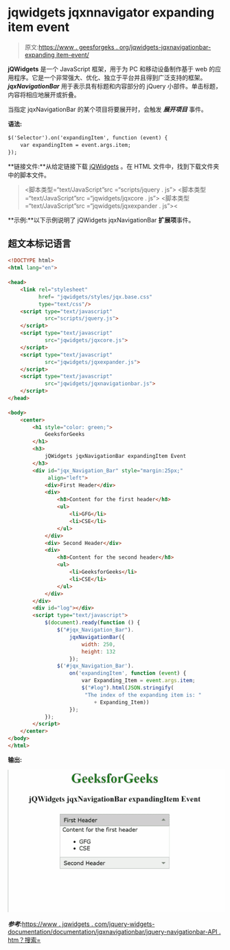 # jqwidgets jqxnnavigator expanding item event

> 原文:[https://www . geesforgeks . org/jqwidgets-jqxnavigationbar-expanding item-event/](https://www.geeksforgeeks.org/jqwidgets-jqxnavigationbar-expandingitem-event/)

**jQWidgets** 是一个 JavaScript 框架，用于为 PC 和移动设备制作基于 web 的应用程序。它是一个非常强大、优化、独立于平台并且得到广泛支持的框架。 ***jqxNavigationBar*** 用于表示具有标题和内容部分的 jQuery 小部件。单击标题，内容将相应地展开或折叠。

当指定 jqxNavigationBar 的某个项目将要展开时，会触发 ***展开项目*** 事件。

**语法:**

```html
$('Selector').on('expandingItem', function (event) {
    var expandingItem = event.args.item;
});
```

**链接文件:**从给定链接下载 [jQWidgets](https://www.jqwidgets.com/download/) 。在 HTML 文件中，找到下载文件夹中的脚本文件。

> <link rel="”stylesheet”" href="”jqwidgets/styles/jqx.base.css”" type="”text/css”">
> <脚本类型=“text/JavaScript”src =“scripts/jquery . js”></脚本>
> <脚本类型=“text/JavaScript”src =“jqwidgets/jqxcore . js”></脚本>
> <脚本类型=“text/JavaScript”src =“jqwidgets/jqxexpander . js”><

**示例:**以下示例说明了 jQWidgets jqxNavigationBar **扩展项**事件。

## 超文本标记语言

```html
<!DOCTYPE html>
<html lang="en">

<head>
    <link rel="stylesheet" 
          href= "jqwidgets/styles/jqx.base.css" 
          type="text/css"/>
    <script type="text/javascript" 
            src="scripts/jquery.js">
    </script>
    <script type="text/javascript" 
            src="jqwidgets/jqxcore.js">
    </script>
    <script type="text/javascript" 
            src="jqwidgets/jqxexpander.js">
    </script>
    <script type="text/javascript" 
            src="jqwidgets/jqxnavigationbar.js">
    </script>
</head>

<body>
    <center>
        <h1 style="color: green;">
            GeeksforGeeks
        </h1>
        <h3>
            jQWidgets jqxNavigationBar expandingItem Event
        </h3>
        <div id="jqx_Navigation_Bar" style="margin:25px;" 
             align="left">
            <div>First Header</div>
            <div>
                <h8>Content for the first header</h8>
                <ul>
                    <li>GFG</li>
                    <li>CSE</li>
                </ul>
            </div>
            <div> Second Header</div>
            <div>
                <h8>Content for the second header</h8>
                <ul>
                    <li>GeeksforGeeks</li>
                    <li>CSE</li>
                </ul>
            </div>
        </div>
        <div id="log"></div>
        <script type="text/javascript">
            $(document).ready(function () {
                $("#jqx_Navigation_Bar").
                    jqxNavigationBar({
                        width: 250,
                        height: 132
                    });
                $('#jqx_Navigation_Bar').
                    on('expandingItem', function (event) {
                        var Expanding_Item = event.args.item;
                        $("#log").html(JSON.stringify(
                         "The index of the expanding item is: "
                            + Expanding_Item))
                    });
            });
        </script>
    </center>
</body>
</html>
```

**输出:**

![](img/c708873c023ffdc48dbf188bcf42cb6b.png)

***参考:***[https://www . jqwidgets . com/jquery-widgets-documentation/documentation/jqxnavigationbar/jquery-navigationbar-API . htm？搜索=](https://www.jqwidgets.com/jquery-widgets-documentation/documentation/jqxnavigationbar/jquery-navigationbar-api.htm?search=)